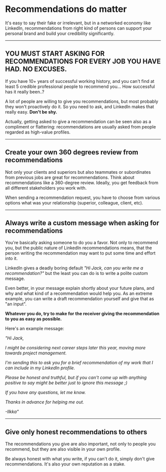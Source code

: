 # Recommendations do matter

It's easy to say their fake or irrelevant, but in a networked economy like LinkedIn, recommendations from right kind of persons can support your personal brand and build your credibility significantly.  

---

## YOU MUST START ASKING FOR RECOMMENDATIONS FOR EVERY JOB YOU HAVE HAD. NO EXCUSES.

If you have 10+ years of successful working history, and you can't find at least 5 credible professional people to recommend you... How successful has it really been..? 

A lot of people are willing to give you recommendations, but most probably they won't proactively do it. So you need to ask, and LinkedIn makes that really easy. **Don't be shy.**

Actually, getting asked to give a recommendation can be seen also as a compliment or flattering: recommendations are usually asked from people regarded as high-value profiles.

---

## Create your own 360 degrees review from recommendations

Not only your clients and superiors but also teammates or subordinates from previous jobs are great for recommendations. Think about recommendations like a 360-degree review. Ideally, you get feedback from all different stakeholders you work with.

When sending a recommendation request, you have to choose from various options what was your relationship (superior, colleague, client, etc).

---

## Always write a custom message when asking for recommendations

You're basically asking someone to do you a favor. Not only to recommend you, but the public nature of LinkedIn recommendations means, that the person writing the recommendation may want to put some time and effort into it.

LinkedIn gives a deadly boring default *"Hi Jack, can you write me a recommendation?"* but the least you can do is to write a polite custom message.

Even better, in your message explain shortly about your future plans, and why and what kind of a recommendation would help you. As an extreme example, you can write a draft recommendation yourself and give that as "an input".

**Whatever you do, try to make for the receiver giving the recommendation to you as easy as possible.**

Here's an example message:

*"Hi Jack,*

*I might be considering next career steps later this year, moving more towards project management.*

*I'm sending this to ask you for a brief recommendation of my work that I can include in my LinkedIn profile.*

*Please be honest and truthful, but if you can't come up with anything positive to say might be better just to ignore this message ;)*

*If you have any questions, let me know.*

*Thanks in advance for helping me out.*

*-Ilkka"*

---

## Give only honest recommendations to others

The recommendations you give are also important, not only to people you recommend, but they are also visible in your own profile.

Be always honest with what you write, if you can't do it, simply don't give recommendations. It's also your own reputation as a stake.
